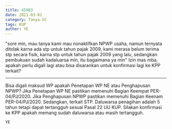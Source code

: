```yaml
---
title: 45983
date: 2021-03-01
category: Tanya-SC
tags: KUP
author: YE
---
```


"sore min, mau tanya kami mau nonaktifkan NPWP usaha, namun ternyata ditolak karna ada stp untuk tahun pajak 2009, kami merasa belum terima stp secara fisik, karna stp untuk tahun pajak 2009 yang lalu, sedangkan pembukuan sudah kadaluarsa min, itu bagaimana ya min" Izin mas mba, apakah perlu digali lagi atau bisa disarankan untuk konfirmasi lagi ke KPP terkait?

---

Bisa digali maksud WP apakah Penetapan WP NE atau Penghapusan NPWP? Jika Penetapan WP NE pastikan memenuhi Bagian Keempat PER-04/PJ/2020. Jika Penghapusan NPWP pastikan memenuhi Bagian Keenam PER-04/PJ/2020. Sedangkan, terkait STP. Daluwarsa penagihan adalah 5 tahun tetapi dapat tertangguh sesuai Pasal 22 UU KUP. Silakan konfirmasi ke KPP apakah memang sudah daluwarsa atau masih tertangguh.

`YE`
